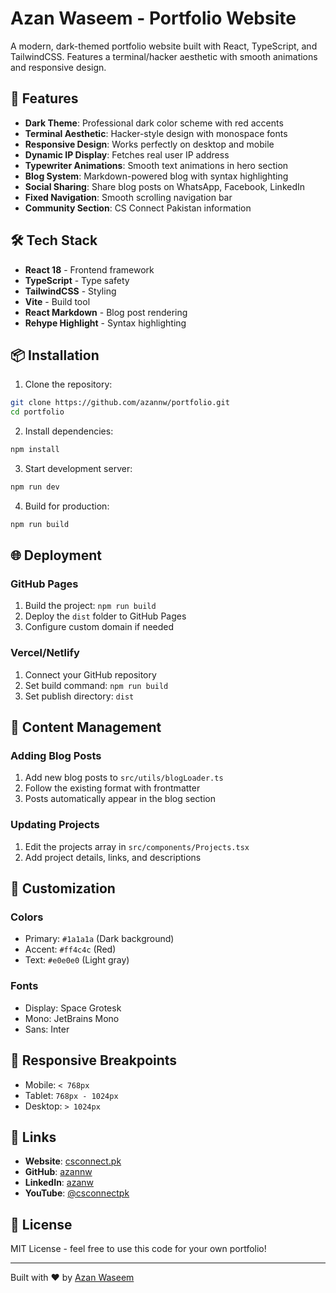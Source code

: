 # Azan Waseem - Portfolio Website

A modern, dark-themed portfolio website built with React, TypeScript, and TailwindCSS. Features a terminal/hacker aesthetic with smooth animations and responsive design.

## 🚀 Features

- **Dark Theme**: Professional dark color scheme with red accents
- **Terminal Aesthetic**: Hacker-style design with monospace fonts
- **Responsive Design**: Works perfectly on desktop and mobile
- **Dynamic IP Display**: Fetches real user IP address
- **Typewriter Animations**: Smooth text animations in hero section
- **Blog System**: Markdown-powered blog with syntax highlighting
- **Social Sharing**: Share blog posts on WhatsApp, Facebook, LinkedIn
- **Fixed Navigation**: Smooth scrolling navigation bar
- **Community Section**: CS Connect Pakistan information

## 🛠️ Tech Stack

- **React 18** - Frontend framework
- **TypeScript** - Type safety
- **TailwindCSS** - Styling
- **Vite** - Build tool
- **React Markdown** - Blog post rendering
- **Rehype Highlight** - Syntax highlighting

## 📦 Installation

1. Clone the repository:
```bash
git clone https://github.com/azannw/portfolio.git
cd portfolio
```

2. Install dependencies:
```bash
npm install
```

3. Start development server:
```bash
npm run dev
```

4. Build for production:
```bash
npm run build
```

## 🌐 Deployment

### GitHub Pages
1. Build the project: `npm run build`
2. Deploy the `dist` folder to GitHub Pages
3. Configure custom domain if needed

### Vercel/Netlify
1. Connect your GitHub repository
2. Set build command: `npm run build`
3. Set publish directory: `dist`

## 📝 Content Management

### Adding Blog Posts
1. Add new blog posts to `src/utils/blogLoader.ts`
2. Follow the existing format with frontmatter
3. Posts automatically appear in the blog section

### Updating Projects
1. Edit the projects array in `src/components/Projects.tsx`
2. Add project details, links, and descriptions

## 🎨 Customization

### Colors
- Primary: `#1a1a1a` (Dark background)
- Accent: `#ff4c4c` (Red)
- Text: `#e0e0e0` (Light gray)

### Fonts
- Display: Space Grotesk
- Mono: JetBrains Mono
- Sans: Inter

## 📱 Responsive Breakpoints

- Mobile: `< 768px`
- Tablet: `768px - 1024px`
- Desktop: `> 1024px`

## 🔗 Links

- **Website**: [csconnect.pk](https://csconnect.pk)
- **GitHub**: [azannw](https://github.com/azannw)
- **LinkedIn**: [azanw](https://linkedin.com/in/azanw)
- **YouTube**: [@csconnectpk](https://youtube.com/@csconnectpk)

## 📄 License

MIT License - feel free to use this code for your own portfolio!

---

Built with ❤️ by [Azan Waseem](https://github.com/azannw) 